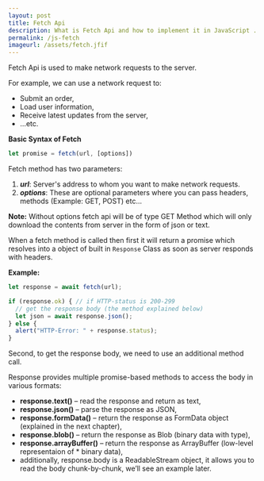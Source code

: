 ```yaml
---
layout: post
title: Fetch Api
description: What is Fetch Api and how to implement it in JavaScript ...
permalink: /js-fetch
imageurl: /assets/fetch.jfif
---
```


Fetch Api is used to make network requests to the server.

For example, we can use a network request to:

* Submit an order,
* Load user information,
* Receive latest updates from the server,
* …etc.

**Basic Syntax of Fetch**

```js
let promise = fetch(url, [options])
```

Fetch method has two parameters:
1. ***url***: Server's address to whom you want to make network requests.
2. ***options***: These are optional parameters where you can pass headers, methods (Example: GET, POST) etc...

**Note:** Without options fetch api will be of type GET Method which will only download the contents from server in the form of json or text.

When a fetch method is called then first it will return a promise which resolves into a object of built in ```Response``` Class as soon as server responds with headers.

**Example:**
```js
let response = await fetch(url);

if (response.ok) { // if HTTP-status is 200-299
  // get the response body (the method explained below)
  let json = await response.json();
} else {
  alert("HTTP-Error: " + response.status);
}
```

Second, to get the response body, we need to use an additional method call.

Response provides multiple promise-based methods to access the body in various formats:

* **response.text()** – read the response and return as text,
* **response.json()** – parse the response as JSON,
* **response.formData()** – return the response as FormData object (explained in the next chapter),
* **response.blob()** – return the response as Blob (binary data with type),
* **response.arrayBuffer()** – return the response as ArrayBuffer (low-level representaion of * binary data),
* additionally, response.body is a ReadableStream object, it allows you to read the body chunk-by-chunk, we’ll see an example later.